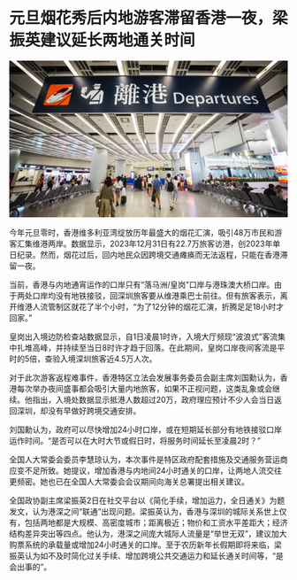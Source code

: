 # 元旦烟花秀后内地游客滞留香港一夜，梁振英建议延长两地通关时间

![135e606163da53aeba850c79dd70c08a.jpg](https://raw.githubusercontent.com/qqhsx/qqnews_image/main/2024/01/03/元旦烟花秀后内地游客滞留香港一夜，梁振英建议延长两地通关时间/135e606163da53aeba850c79dd70c08a.jpg)

今年元旦零时，香港维多利亚湾绽放历年最盛大的烟花汇演，吸引48万市民和游客汇集维港两岸。数据显示，2023年12月31日有22.7万旅客访港，创2023年单日纪录。然而，烟花过后，回内地民众因跨境交通瘫痪而无法返程，只能在香港滞留一夜。

当前，香港与内地通宵运作的口岸只有“落马洲/皇岗”口岸与港珠澳大桥口岸。由于两处口岸均没有地铁接驳，回深圳旅客要从维港乘巴士前往。但有旅客表示，离开维港人流管制区就花了半个小时，“为了12分钟的烟花汇演，折腾足足18小时才回家。”

皇岗出入境边防检查站数据显示，自1日凌晨1时许，入境大厅频现“波浪式”客流集中扎堆高峰，并持续至当日8时许才趋于回落。在此期间，皇岗口岸夜间客流是平时的5倍，查验入境深圳旅客近4.5万人次。

对于此次游客返程难事件，香港特区立法会发展事务委员会副主席刘国勳认为，香港每次举办夜间盛事都会吸引大量内地旅客，如果不正视问题，这类乱象或会继续。他指出，入境处数据显示抵港人数超过20万，政府理应预计不少人会当日返回深圳，却没有早做好跨境交通安排。

刘国勳认为，政府可以尽快增加24小时口岸，或在短期延长部分有地铁接驳口岸运作时间。“是否可以在大时大节或假日时，将服务时间延长至凌晨2时？”

全国人大常委会委员李慧琼认为，本次事件是特区政府配套措施及交通服务营运商应变不足所致。她提议，增加香港与内地间24小时通关的口岸，让两地人流交往更频密。她也已在全国人大常委会会议期间向海关总署提出相关建议。

全国政协副主席梁振英2日在社交平台以《简化手续，增加运力，全日通关》为题发文，认为港深之间“联通”出现问题。梁振英认为，香港与深圳的城际关系世上仅有，包括两地都是大规模、高密度城市；距离极近；物价和工资水平差距大；经济结构差异突出等四点。他认为，港深之间庞大城际人流量是“举世无双”，建议加大购票系统的承载量或增加24小时通关的口岸。至于农历新年长假期即将来临，梁振英认为如不及时简化过关手续、增加跨境公共交通运力和延长通关时间等，“是会出事的”。

